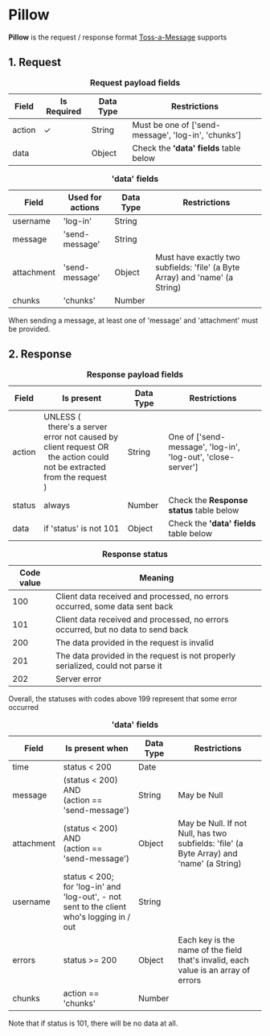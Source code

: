 # Pillow
**Pillow** is the request / response format <u>Toss-a-Message</u> supports

## 1. Request

<table>
    <thead>
        <caption><b>Request payload fields</b></caption>
        <tr>
            <th>Field</th>
            <th>Is Required</th>
            <th>Data Type</th>
            <th>Restrictions</th>
        </tr>
    </thead>
    <tbody>
        <tr>
            <td>action</td>
            <td>✓</td>
            <td>String</td>
            <td>Must be one of ['send-message', 'log-in', 'chunks']</td>
        </tr>
        <tr>
            <td>data</td>
            <td></td>
            <td>Object</td>
            <td>Check the <b>'data' fields</b> table below</td>
        </tr>
    </tbody>
</table>

<table>
    <thead>
        <caption><b>'data' fields</b></caption>
        <tr>
            <th>Field</th>
            <th>Used for actions</th>
            <th>Data Type</th>
            <th>Restrictions</th>
        </tr>
    </thead>
    <tbody>
        <tr>
            <td>username</td>
            <td>'log-in'</td>
            <td>String</td>
            <td></td>
        </tr>
        <tr>
            <td>message</td>
            <td>'send-message'</td>
            <td>String</td>
            <td></td>
        </tr>
        <tr>
            <td>attachment</td>
            <td>'send-message'</td>
            <td>Object</td>
            <td>Must have exactly two subfields: 'file' (a Byte Array) and 'name' (a String)</td>
        </tr>
        <tr>
            <td>chunks</td>
            <td>'chunks'</td>
            <td>Number</td>
            <td></td>
        </tr>
    </tbody>
</table>

When sending a message, at least one of 'message' and 'attachment' must be provided.

## 2. Response

<table>
    <thead>
        <caption><b>Response payload fields</b></caption>
        <tr>
            <th>Field</th>
            <th>Is present</th>
            <th>Data Type</th>
            <th>Restrictions</th>
        </tr>
    </thead>
    <tbody>
        <tr>
            <td>action</td>
            <td>
                UNLESS (<br/>
                &nbsp;&nbsp;there's a server error not caused by client request OR<br/>
                &nbsp;&nbsp;the action could not be extracted from the request<br/>
                )
            </td>
            <td>String</td>
            <td>One of ['send-message', 'log-in', 'log-out', 'close-server']</td>
        </tr>
        <tr>
            <td>status</td>
            <td>always</td>
            <td>Number</td>
            <td>Check the <b>Response status</b> table below</td>
        </tr>
        <tr>
            <td>data</td>
            <td>if 'status' is not 101</td>
            <td>Object</td>
            <td>Check the <b>'data' fields</b> table below</td>
        </tr>
    </tbody>
</table>

<table>
    <thead>
        <caption><b>Response status</b></caption>
        <tr>
            <th>Code value</th>
            <th>Meaning</th>
        </tr>
    </thead>
    <tbody>
        <tr>
            <td>100</td>
            <td>Client data received and processed, no errors occurred, some data sent back</td>
        </tr>
        <tr>
            <td>101</td>
            <td>Client data received and processed, no errors occurred, but no data to send back</td>
        </tr>
        <tr>
            <td>200</td>
            <td>The data provided in the request is invalid</td>
        </tr>
        <tr>
            <td>201</td>
            <td>The data provided in the request is not properly serialized, could not parse it</td>
        </tr>
        <tr>
            <td>202</td>
            <td>Server error</td>
        </tr>
    </tbody>
</table>

Overall, the statuses with codes above 199 represent that some error occurred

<table>
    <thead>
        <caption><b>'data' fields</b></caption>
        <tr>
            <th>Field</th>
            <th>Is present when</th>
            <th>Data Type</th>
            <th>Restrictions</th>
        </tr>
    </thead>
    <tbody>
        <tr>
            <td>time</td>
            <td>status < 200</td>
            <td>Date</td>
            <td></td>
        </tr>
        <tr>
            <td>message</td>
            <td>
                (status < 200) AND<br/>
                (action == 'send-message')
            </td>
            <td>String</td>
            <td>May be Null</td>
        </tr>
        <tr>
            <td>attachment</td>
            <td>
                (status < 200) AND <br/>
                (action == 'send-message')
            </td>
            <td>Object</td>
            <td>May be Null. If not Null, has two subfields: 'file' (a Byte Array) and 'name' (a String)</td>
        </tr>
        <tr>
            <td>username</td>
            <td>
                status < 200;<br/>
                for 'log-in' and 'log-out', - not sent to the client who's logging in / out
            </td>
            <td>String</td>
            <td></td>
        </tr>
        <tr>
            <td>errors</td>
            <td>status >= 200</td>
            <td>Object</td>
            <td>Each key is the name of the field that's invalid, each value is an array of errors</td>
        </tr>
        <tr>
            <td>chunks</td>
            <td>action == 'chunks'</td>
            <td>Number</td>
            <td></td>
        </tr>
    </tbody>
</table>
Note that if status is 101, there will be no data at all.